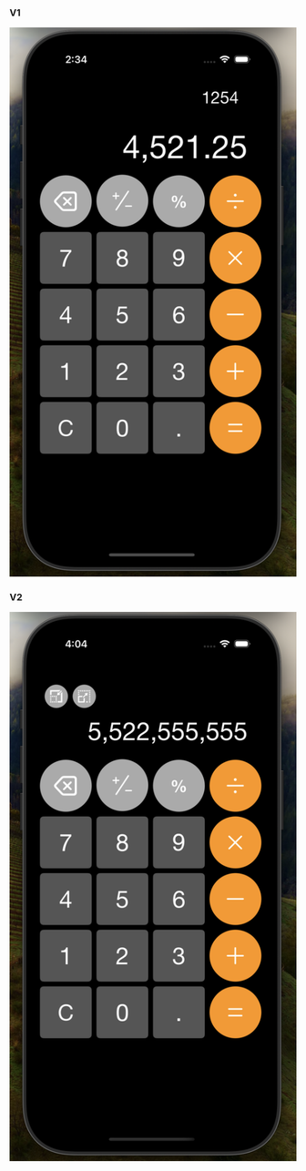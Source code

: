 ### V1
![alt text](https://github.com/MohamedAbdelhalem/Calculator/blob/main/Calculator.png)

### V2
![alt text](https://github.com/MohamedAbdelhalem/Calculator/blob/main/CalculatorV2.png)

